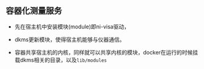 
## 容器化测量服务

- 先在宿主机中安装模块(module)即ni-visa驱动，

- dkms更新模块，使得宿主机能够与仪器通信。

- 容器共享宿主机的内核，同样就可以共享内核的模块，docker在运行的时候挂载dkms相关的目录，以及`lib/modules`